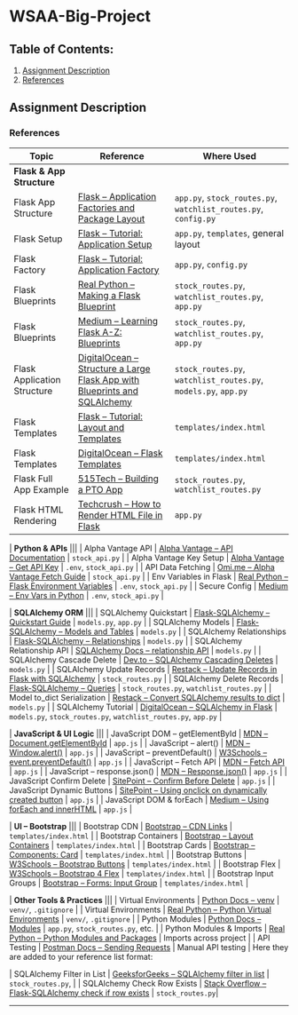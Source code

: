 # WSAA-Big-Project

## Table of Contents:
1. [Assignment Description](#assignment-description)
2. [References](#references)


## Assignment Description




### References

| Topic | Reference | Where Used |
|-------|-----------|------------|
| **Flask & App Structure** |||
| Flask App Structure | [Flask – Application Factories and Package Layout](https://flask.palletsprojects.com/en/latest/patterns/packages/) | `app.py`, `stock_routes.py`, `watchlist_routes.py`, `config.py` |
| Flask Setup | [Flask – Tutorial: Application Setup](https://flask.palletsprojects.com/en/latest/tutorial/) | `app.py`, `templates`, general layout |
| Flask Factory | [Flask – Tutorial: Application Factory](https://flask.palletsprojects.com/en/latest/tutorial/factory/) | `app.py`, `config.py` |
| Flask Blueprints | [Real Python – Making a Flask Blueprint](https://realpython.com/flask-blueprint/#making-a-flask-blueprint) | `stock_routes.py`, `watchlist_routes.py`, `app.py` |
| Flask Blueprints | [Medium – Learning Flask A-Z: Blueprints](https://medium.com/@basubinayak05/learning-flask-a-z-blueprints-3ae95db95443) | `stock_routes.py`, `watchlist_routes.py`, `app.py` |
| Flask Application Structure | [DigitalOcean – Structure a Large Flask App with Blueprints and SQLAlchemy](https://www.digitalocean.com/community/tutorials/how-to-structure-a-large-flask-application-with-flask-blueprints-and-flask-sqlalchemy) | `stock_routes.py`, `watchlist_routes.py`, `models.py`, `app.py` |
| Flask Templates | [Flask – Tutorial: Layout and Templates](https://flask.palletsprojects.com/en/latest/tutorial/layout/) | `templates/index.html` |
| Flask Templates | [DigitalOcean – Flask Templates](https://www.digitalocean.com/community/tutorials/how-to-use-templates-in-a-flask-application) | `templates/index.html` |
| Flask Full App Example | [515Tech – Building a PTO App](https://www.515tech.com/post/building-a-pto-app) | `stock_routes.py`, `watchlist_routes.py` |
| Flask HTML Rendering | [Techcrush – How to Render HTML File in Flask](https://medium.com/techcrush/how-to-render-html-file-in-flask-3fbfb16b47f6) | `app.py` |

| **Python & APIs** |||
| Alpha Vantage API | [Alpha Vantage – API Documentation](https://www.alphavantage.co/documentation/) | `stock_api.py` |
| Alpha Vantage Key Setup | [Alpha Vantage – Get API Key](https://www.alphavantage.co/support/#api-key) | `.env`, `stock_api.py` |
| API Data Fetching | [Omi.me – Alpha Vantage Fetch Guide](https://www.omi.me/blogs/api-guides/how-to-fetch-stock-data-using-alpha-vantage-api-in-python) | `stock_api.py` |
| Env Variables in Flask | [Real Python – Flask Environment Variables](https://realpython.com/flask-database/) | `.env`, `stock_api.py` |
| Secure Config | [Medium – Env Vars in Python](https://medium.com/datauniverse/how-to-use-environment-variables-in-python-for-secure-configuration-12d56c7f0a8c) | `.env`, `stock_api.py` |

| **SQLAlchemy ORM** |||
| SQLAlchemy Quickstart | [Flask-SQLAlchemy – Quickstart Guide](https://flask-sqlalchemy.readthedocs.io/en/stable/quickstart/) | `models.py`, `app.py` |
| SQLAlchemy Models | [Flask-SQLAlchemy – Models and Tables](https://flask-sqlalchemy.readthedocs.io/en/stable/models/) | `models.py` |
| SQLAlchemy Relationships | [Flask-SQLAlchemy – Relationships](https://flask-sqlalchemy.palletsprojects.com/en/latest/models/#one-to-many-relationships) | `models.py` |
| SQLAlchemy Relationship API | [SQLAlchemy Docs – relationship API](https://docs.sqlalchemy.org/en/14/orm/relationship_api.html) | `models.py` |
| SQLAlchemy Cascade Delete | [Dev.to – SQLAlchemy Cascading Deletes](https://dev.to/zchtodd/sqlalchemy-cascading-deletes-8hk) | `models.py` |
| SQLAlchemy Update Records | [Restack – Update Records in Flask with SQLAlchemy](https://www.restack.io/p/flask-knowledge-update-records) | `stock_routes.py` |
| SQLAlchemy Delete Records | [Flask-SQLAlchemy – Queries](https://flask-sqlalchemy.palletsprojects.com/en/latest/queries/) | `stock_routes.py`, `watchlist_routes.py` |
| Model to_dict Serialization | [Restack – Convert SQLAlchemy results to dict](https://www.restack.io/p/adding-columns-sqlalchemy-models-answer-query-result-dict) | `models.py` |
| SQLAlchemy Tutorial | [DigitalOcean – SQLAlchemy in Flask](https://www.digitalocean.com/community/tutorials/how-to-use-flask-sqlalchemy-to-interact-with-databases-in-a-flask-application) | `models.py`, `stock_routes.py`, `watchlist_routes.py`, `app.py` |

| **JavaScript & UI Logic** |||
| JavaScript DOM – getElementById | [MDN – Document.getElementById](https://developer.mozilla.org/en-US/docs/Web/API/Document/getElementById) | `app.js` |
| JavaScript – alert() | [MDN – Window.alert()](https://developer.mozilla.org/en-US/docs/Web/API/Window/alert) | `app.js` |
| JavaScript – preventDefault() | [W3Schools – event.preventDefault()](https://www.w3schools.com/jsref/event_preventdefault.asp) | `app.js` |
| JavaScript – Fetch API | [MDN – Fetch API](https://developer.mozilla.org/en-US/docs/Web/API/Fetch_API/Using_Fetch) | `app.js` |
| JavaScript – response.json() | [MDN – Response.json()](https://developer.mozilla.org/en-US/docs/Web/API/Response/json) | `app.js` |
| JavaScript Confirm Delete | [SitePoint – Confirm Before Delete](https://www.sitepoint.com/community/t/confirm-before-delete/221197) | `app.js` |
| JavaScript Dynamic Buttons | [SitePoint – Using onclick on dynamically created button](https://www.sitepoint.com/community/t/using-onclick-on-dynamically-created-button/358755) | `app.js` |
| JavaScript DOM & forEach | [Medium – Using forEach and innerHTML](https://medium.com/@ianflurkey/using-foreach-and-innerhtml-to-create-search-results-6b11b9985d6b) | `app.js` |

| **UI – Bootstrap** |||
| Bootstrap CDN | [Bootstrap – CDN Links](https://getbootstrap.com/docs/5.3/getting-started/introduction/#cdn-links) | `templates/index.html` |
| Bootstrap Containers | [Bootstrap – Layout Containers](https://getbootstrap.com/docs/5.3/layout/containers/) | `templates/index.html` |
| Bootstrap Cards | [Bootstrap – Components: Card](https://getbootstrap.com/docs/5.3/components/card/) | `templates/index.html` |
| Bootstrap Buttons | [W3Schools – Bootstrap Buttons](https://www.w3schools.com/bootstrap/bootstrap_buttons.asp) | `templates/index.html` |
| Bootstrap Flex | [W3Schools – Bootstrap 4 Flex](https://www.w3schools.com/bootstrap4/bootstrap_flex.asp) | `templates/index.html` |
| Bootstrap Input Groups | [Bootstrap – Forms: Input Group](https://getbootstrap.com/docs/5.3/forms/input-group/) | `templates/index.html` |

| **Other Tools & Practices** |||
| Virtual Environments | [Python Docs – venv](https://docs.python.org/3/library/venv.html) | `venv/`, `.gitignore` |
| Virtual Environments | [Real Python – Python Virtual Environments](https://realpython.com/python-virtual-environments-a-primer/) | `venv/`, `.gitignore` |
| Python Modules | [Python Docs – Modules](https://docs.python.org/3/tutorial/modules.html) | `app.py`, `stock_routes.py`, etc. |
| Python Modules & Imports | [Real Python – Python Modules and Packages](https://realpython.com/python-modules-packages/) | Imports across project |
| API Testing | [Postman Docs – Sending Requests](https://learning.postman.com/docs/sending-requests/requests/) | Manual API testing |
Here they are added to your reference list format:


| SQLAlchemy Filter in List     | [GeeksforGeeks – SQLAlchemy filter in list](https://www.geeksforgeeks.org/sqlalchemy-filter-in-list/) | `stock_routes.py`, |
| SQLAlchemy Check Row Exists   | [Stack Overflow – Flask-SQLAlchemy check if row exists](https://stackoverflow.com/questions/32938475/flask-sqlalchemy-check-if-row-exists-in-table?) | `stock_routes.py`| 



---





